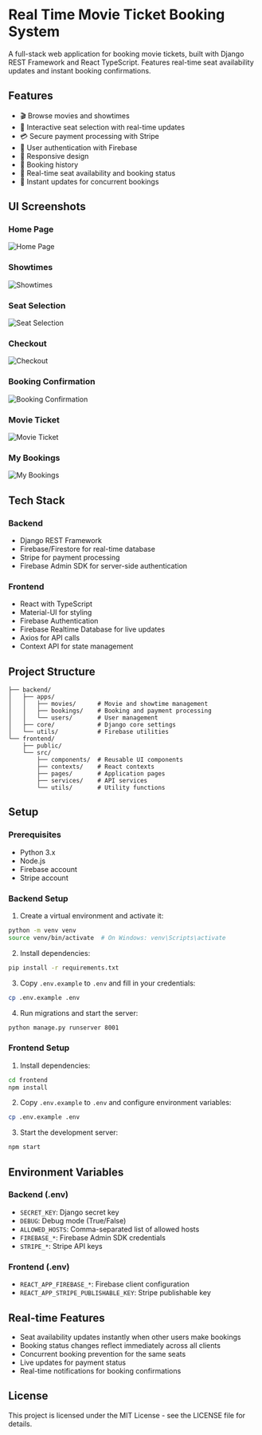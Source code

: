 # Real Time Movie Ticket Booking System

A full-stack web application for booking movie tickets, built with Django REST Framework and React TypeScript. Features real-time seat availability updates and instant booking confirmations.

## Features

- 🎬 Browse movies and showtimes
- 🎫 Interactive seat selection with real-time updates
- 💳 Secure payment processing with Stripe
- 👤 User authentication with Firebase
- 📱 Responsive design
- 📖 Booking history
- 🎯 Real-time seat availability and booking status
- 🔄 Instant updates for concurrent bookings

## UI Screenshots

### Home Page
![Home Page](output/Home.png)

### Showtimes
![Showtimes](output/Showtimes.png)

### Seat Selection
![Seat Selection](output/Seat%20Selection.png)

### Checkout
![Checkout](output/Checkout.png)

### Booking Confirmation
![Booking Confirmation](output/Booking%20confirmation.png)

### Movie Ticket
![Movie Ticket](output/Movie%20Ticket.png)

### My Bookings
![My Bookings](output/My%20bookings.png)

## Tech Stack

### Backend
- Django REST Framework
- Firebase/Firestore for real-time database
- Stripe for payment processing
- Firebase Admin SDK for server-side authentication

### Frontend
- React with TypeScript
- Material-UI for styling
- Firebase Authentication
- Firebase Realtime Database for live updates
- Axios for API calls
- Context API for state management

## Project Structure

```
├── backend/
│   ├── apps/
│   │   ├── movies/      # Movie and showtime management
│   │   ├── bookings/    # Booking and payment processing
│   │   └── users/       # User management
│   ├── core/            # Django core settings
│   └── utils/           # Firebase utilities
└── frontend/
    ├── public/
    └── src/
        ├── components/  # Reusable UI components
        ├── contexts/    # React contexts
        ├── pages/       # Application pages
        ├── services/    # API services
        └── utils/       # Utility functions
```

## Setup

### Prerequisites
- Python 3.x
- Node.js
- Firebase account
- Stripe account

### Backend Setup

1. Create a virtual environment and activate it:
```bash
python -m venv venv
source venv/bin/activate  # On Windows: venv\Scripts\activate
```

2. Install dependencies:
```bash
pip install -r requirements.txt
```

3. Copy `.env.example` to `.env` and fill in your credentials:
```bash
cp .env.example .env
```

4. Run migrations and start the server:
```bash
python manage.py runserver 8001
```

### Frontend Setup

1. Install dependencies:
```bash
cd frontend
npm install
```

2. Copy `.env.example` to `.env` and configure environment variables:
```bash
cp .env.example .env
```

3. Start the development server:
```bash
npm start
```

## Environment Variables

### Backend (.env)
- `SECRET_KEY`: Django secret key
- `DEBUG`: Debug mode (True/False)
- `ALLOWED_HOSTS`: Comma-separated list of allowed hosts
- `FIREBASE_*`: Firebase Admin SDK credentials
- `STRIPE_*`: Stripe API keys

### Frontend (.env)
- `REACT_APP_FIREBASE_*`: Firebase client configuration
- `REACT_APP_STRIPE_PUBLISHABLE_KEY`: Stripe publishable key

## Real-time Features

- Seat availability updates instantly when other users make bookings
- Booking status changes reflect immediately across all clients
- Concurrent booking prevention for the same seats
- Live updates for payment status
- Real-time notifications for booking confirmations

## License

This project is licensed under the MIT License - see the LICENSE file for details.
